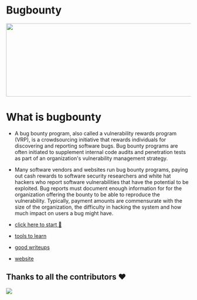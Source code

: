 #                                           Bugbounty
<img src="https://gcn.com/-/media/GIG/GCN/Redesign/Articles/2015/November/bugbounty.png" width=1200 height=200 class="center">

# What is bugbounty
- A bug bounty program, also called a vulnerability rewards program (VRP), is a crowdsourcing initiative that rewards individuals for discovering and reporting software bugs. Bug bounty programs are often initiated to supplement internal code audits and penetration tests as part of an organization's vulnerability management strategy.

- Many software vendors and websites run bug bounty programs, paying out cash rewards to software security researchers and white hat hackers who report software vulnerabilities that have the potential to be exploited. Bug reports must document enough information for for the organization offering the bounty to be able to reproduce the vulnerability. Typically, payment amounts are commensurate with the size of the organization, the difficulty in hacking the system and how much impact on users a bug might have.

-  [click here to start 🤔](https://github.com/deephunt3r/bugbounty/tree/master/roadmap%20to%20start)

- [tools to learn ](https://github.com/deephunt3r/bugbounty/tree/master/tools) 

- [ good writeups](https://github.com/deephunt3r/bugbounty/tree/master/writeups)

- [website](https://bugbounty.deephunt3r1.repl.co/)

## Thanks to all the contributors ❤️
<a href = "https://github.com/deephunt3r/Bugbounty/graphs/contributors">
  <img src = "https://contrib.rocks/image?repo=deephunt3r/Bugbounty"/>
</a>
